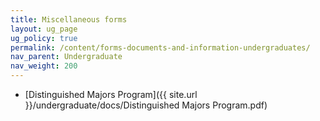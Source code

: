 ```yaml
---
title: Miscellaneous forms
layout: ug_page
ug_policy: true
permalink: /content/forms-documents-and-information-undergraduates/
nav_parent: Undergraduate
nav_weight: 200
---
```

- [Distinguished Majors Program]({{ site.url }}/undergraduate/docs/Distinguished Majors Program.pdf)
